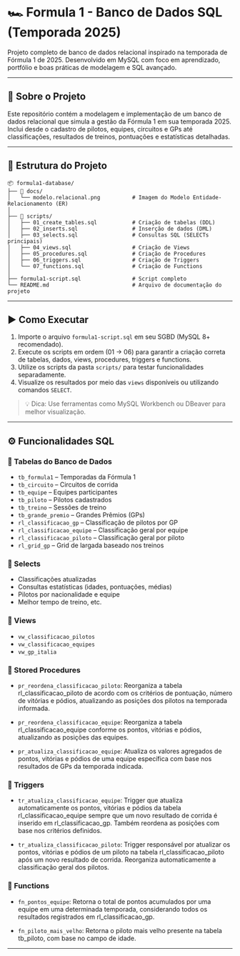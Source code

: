 # 🏎️ Formula 1 - Banco de Dados SQL (Temporada 2025)

Projeto completo de banco de dados relacional inspirado na temporada de Fórmula 1 de 2025. Desenvolvido em MySQL com foco em aprendizado, portfólio e boas práticas de modelagem e SQL avançado.

---

## 📌 Sobre o Projeto

Este repositório contém a modelagem e implementação de um banco de dados relacional que simula a gestão da Fórmula 1 em sua temporada 2025.  
Inclui desde o cadastro de pilotos, equipes, circuitos e GPs até classificações, resultados de treinos, pontuações e estatísticas detalhadas.

---

## 🧱 Estrutura do Projeto

```shell
📦 formula1-database/
├── 📁 docs/
│   └── modelo.relacional.png          # Imagem do Modelo Entidade-Relacionamento (ER) 
│
├── 📁 scripts/
│   ├── 01_create_tables.sql           # Criação de tabelas (DDL)
│   ├── 02_inserts.sql                 # Inserção de dados (DML)
│   ├── 03_selects.sql                 # Consultas SQL (SELECTs principais)
│   ├── 04_views.sql                   # Criação de Views
│   ├── 05_procedures.sql              # Criação de Procedures
│   ├── 06_triggers.sql                # Criação de Triggers
│   └── 07_functions.sql               # Criação de Functions
│
├── formula1-script.sql                # Script completo
└── README.md                          # Arquivo de documentação do projeto
```

---

## ▶️ Como Executar

1. Importe o arquivo `formula1-script.sql` em seu SGBD (MySQL 8+ recomendado).
2. Execute os scripts em ordem (01 → 06) para garantir a criação correta de tabelas, dados, views, procedures, triggers e functions.
3. Utilize os scripts da pasta `scripts/` para testar funcionalidades separadamente.
4. Visualize os resultados por meio das `views` disponíveis ou utilizando comandos `SELECT`.

> 💡 Dica: Use ferramentas como MySQL Workbench ou DBeaver para melhor visualização.

---

## ⚙️ Funcionalidades SQL

### 🔹 Tabelas do Banco de Dados
- `tb_formula1` – Temporadas da Fórmula 1
- `tb_circuito` – Circuitos de corrida
- `tb_equipe` – Equipes participantes
- `tb_piloto` – Pilotos cadastrados
- `tb_treino` – Sessões de treino
- `tb_grande_premio` – Grandes Prêmios (GPs)
- `rl_classificacao_gp` – Classificação de pilotos por GP
- `rl_classificacao_equipe` – Classificação geral por equipe
- `rl_classificacao_piloto` – Classificação geral por piloto
- `rl_grid_gp` – Grid de largada baseado nos treinos

### 🔹 Selects
- Classificações atualizadas
- Consultas estatísticas (idades, pontuações, médias)
- Pilotos por nacionalidade e equipe
- Melhor tempo de treino, etc.

### 🔹 Views
- `vw_classificacao_pilotos`
- `vw_classificacao_equipes`
- `vw_gp_italia`

### 🔹 Stored Procedures
- `pr_reordena_classificacao_piloto`: Reorganiza a tabela rl_classificacao_piloto de acordo com os critérios de pontuação, número de vitórias e pódios, atualizando as posições dos pilotos na temporada informada.

- `pr_reordena_classificacao_equipe`: Reorganiza a tabela rl_classificacao_equipe conforme os pontos, vitórias e pódios, atualizando as posições das equipes.

- `pr_atualiza_classificacao_equipe`: Atualiza os valores agregados de pontos, vitórias e pódios de uma equipe específica com base nos resultados de GPs da temporada indicada.

### 🔹 Triggers
- `tr_atualiza_classificacao_equipe`: Trigger que atualiza automaticamente os pontos, vitórias e pódios da tabela rl_classificacao_equipe sempre que um novo resultado de corrida é inserido em rl_classificacao_gp. Também reordena as posições com base nos critérios definidos.

- `tr_atualiza_classificacao_piloto`: Trigger responsável por atualizar os pontos, vitórias e pódios de um piloto na tabela rl_classificacao_piloto após um novo resultado de corrida. Reorganiza automaticamente a classificação geral dos pilotos.

### 🔹 Functions
- `fn_pontos_equipe`: Retorna o total de pontos acumulados por uma equipe em uma determinada temporada, considerando todos os resultados registrados em rl_classificacao_gp.

- `fn_piloto_mais_velho`: Retorna o piloto mais velho presente na tabela tb_piloto, com base no campo de idade.

---